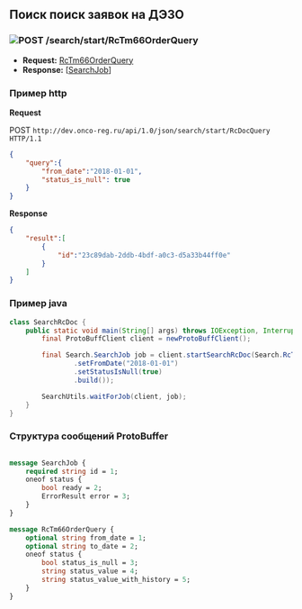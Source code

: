 ## Поиск поиск заявок на ДЭЗО

### ![POST](../../../../img/post.png) /search/start/RcTm66OrderQuery
* **Request:** [RcTm66OrderQuery](../../../../types/types.md#com.siams.med.api.RcTm66OrderQuery) 
* **Response:** [[SearchJob](../../../../types/types.md#com.siams.med.api.SearchJob)]

### Пример http

**Request**

POST `http://dev.onco-reg.ru/api/1.0/json/search/start/RcDocQuery HTTP/1.1`
```json
{
    "query":{
        "from_date":"2018-01-01",
        "status_is_null": true
    }
}
```

**Response**

```json
{
    "result":[
        {
            "id":"23c89dab-2ddb-4bdf-a0c3-d5a33b44ff0e"
        }
    ]
}
```

### Пример java

```java
class SearchRcDoc {
    public static void main(String[] args) throws IOException, InterruptedException {
        final ProtoBuffClient client = newProtoBuffClient();

        final Search.SearchJob job = client.startSearchRcDoc(Search.RcTm66OrderQuery.newBuilder()
                .setFromDate("2018-01-01")
                .setStatusIsNull(true)
                .build());

        SearchUtils.waitForJob(client, job);
    }
}

```

### Структура сообщений ProtoBuffer

```proto

message SearchJob {
    required string id = 1;
    oneof status {
        bool ready = 2;
        ErrorResult error = 3;
    }
}

message RcTm66OrderQuery {
    optional string from_date = 1;
    optional string to_date = 2;
    oneof status {
        bool status_is_null = 3;
        string status_value = 4;
        string status_value_with_history = 5;
    }
}

```

